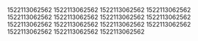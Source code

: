 1522113062562
1522113062562
1522113062562
1522113062562
1522113062562
1522113062562
1522113062562
1522113062562
1522113062562
1522113062562
1522113062562
1522113062562
1522113062562
1522113062562
1522113062562